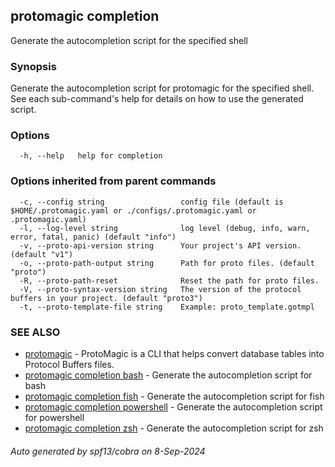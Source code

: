 ## protomagic completion

Generate the autocompletion script for the specified shell

### Synopsis

Generate the autocompletion script for protomagic for the specified shell.
See each sub-command's help for details on how to use the generated script.


### Options

```
  -h, --help   help for completion
```

### Options inherited from parent commands

```
  -c, --config string                 config file (default is $HOME/.protomagic.yaml or ./configs/.protomagic.yaml or .protomagic.yaml)
  -l, --log-level string              log level (debug, info, warn, error, fatal, panic) (default "info")
  -v, --proto-api-version string      Your project's API version. (default "v1")
  -o, --proto-path-output string      Path for proto files. (default "proto")
  -R, --proto-path-reset              Reset the path for proto files.
  -V, --proto-syntax-version string   The version of the protocol buffers in your project. (default "proto3")
  -t, --proto-template-file string    Example: proto_template.gotmpl
```

### SEE ALSO

* [protomagic](protomagic.md)	 - ProtoMagic is a CLI that helps convert database tables into Protocol Buffers files.
* [protomagic completion bash](protomagic_completion_bash.md)	 - Generate the autocompletion script for bash
* [protomagic completion fish](protomagic_completion_fish.md)	 - Generate the autocompletion script for fish
* [protomagic completion powershell](protomagic_completion_powershell.md)	 - Generate the autocompletion script for powershell
* [protomagic completion zsh](protomagic_completion_zsh.md)	 - Generate the autocompletion script for zsh

###### Auto generated by spf13/cobra on 8-Sep-2024
